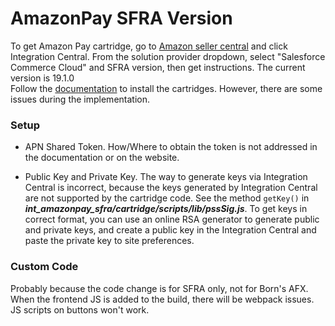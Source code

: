 # AmazonPay SFRA Version

To get Amazon Pay cartridge, go to [Amazon seller central](https://sellercentral.amazon.com/external-payments/sandbox/home) and click Integration Central. From the solution provider dropdown, select "Salesforce Commerce Cloud" and SFRA version, then get instructions. The current version is 19.1.0<br>
Follow the [documentation](documentation/Amazon%20Payments%20SFRA%20LINK%20Cartridge%20Documentation.docx) to install the cartridges. However, there are some issues during the implementation.

### Setup
- APN Shared Token. How/Where to obtain the token is not addressed in the documentation or on the website.

- Public Key and Private Key. The way to generate keys via Integration Central is incorrect, because the keys generated by Integration Central are not supported by the cartridge code. See the method `getKey()` in ***int_amazonpay_sfra/cartridge/scripts/lib/pssSig.js***. To get keys in correct format, you can use an online RSA generator to generate public and private keys, and create a public key in the Integration Central and paste the private key to site preferences.

### Custom Code
Probably because the code change is for SFRA only, not for Born's AFX. When the frontend JS is added to the build, there will be webpack issues. JS scripts on buttons won't work.